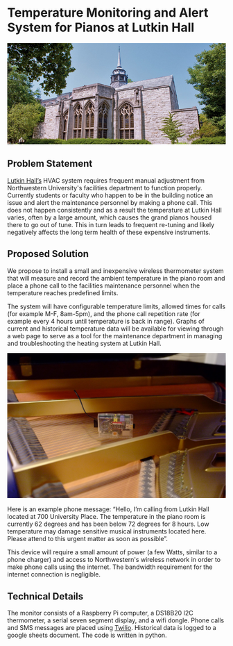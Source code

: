 # Temperature Monitoring and Alert System for Pianos at Lutkin Hall

![Lutkin](Lutkin.jpg)

<!-- *Update: Although this system was fully implemented and tested for several weeks it was never actually installed at Lutkin due to the vagaries of university bureaucracy* -->

## Problem Statement
[Lutkin Hall’s](http://www.northwestern.edu/norris/events/satellite-venues/lutkin-hall/) HVAC system requires frequent manual adjustment from Northwestern University's facilities department to function properly.  Currently students or faculty who happen to be in the building notice an issue and alert the maintenance personnel by making a phone call.  This does not happen consistently and as a result the temperature at Lutkin Hall varies, often by a large amount, which causes the grand pianos housed there to go out of tune.  This in turn leads to frequent re-tuning and likely negatively affects the long term health of these expensive instruments.


## Proposed Solution

We propose to install a small and inexpensive wireless thermometer system that will measure and record the ambient temperature in the piano room and place a phone call to the facilities maintenance personnel when the temperature reaches predefined limits.

The system will have configurable temperature limits, allowed times for calls (for example M-F, 8am-5pm), and the phone call repetition rate (for example every 4 hours until temperature is back in range).  Graphs of current and historical temperature data will be available for viewing through a web page to serve as a tool for the maintenance department in managing and troubleshooting the heating system at Lutkin Hall.

![Lutkin](rpi-piano.jpg)

Here is an example phone message:
“Hello, I’m calling from Lutkin Hall located at 700 University Place.  The temperature in the piano room is currently 62 degrees and has been below 72 degrees for 8 hours.  Low temperature may damage sensitive musical instruments located here.  Please attend to this urgent matter as soon as possible”.

This device will require a small amount of power (a few Watts, similar to a phone charger) and access to Northwestern's wireless network in order to make phone calls using the internet.  The bandwidth requirement for the internet connection is negligible.

## Technical Details
The monitor consists of a Raspberry Pi computer, a DS18B20 I2C thermometer, a serial seven segment display, and a wifi dongle. Phone calls and SMS messages are placed using [Twilio](https://www.twilio.com/docs/libraries/python). Historical data is logged to a google sheets document. The code is written in python.

